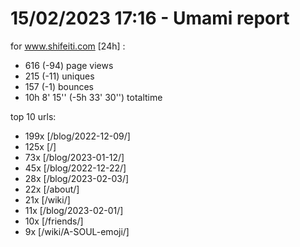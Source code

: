 # 15/02/2023 17:16 - Umami report
for www.shifeiti.com [24h] :

 - 616 (-94) page views
 - 215 (-11) uniques
 - 157 (-1) bounces
 - 10h 8' 15'' (-5h 33' 30'') totaltime


top 10 urls:
 - 199x [/blog/2022-12-09/]
 - 125x [/]
 - 73x [/blog/2023-01-12/]
 - 45x [/blog/2022-12-22/]
 - 28x [/blog/2023-02-03/]
 - 22x [/about/]
 - 21x [/wiki/]
 - 11x [/blog/2023-02-01/]
 - 10x [/friends/]
 - 9x [/wiki/A-SOUL-emoji/]


